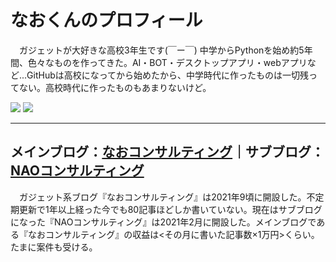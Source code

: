 # なおくんのプロフィール

　ガジェットが大好きな高校3年生です(￣ー￣) 中学からPythonを始め約5年間、色々なものを作ってきた。AI・BOT・デスクトップアプリ・webアプリなど...GitHubは高校になってから始めたから、中学時代に作ったものは一切残ってない。高校時代に作ったものもあまりないけど。
 
![](https://img.shields.io/badge/I%20love-Python-success) ![](https://img.shields.io/twitter/follow/nao_consulting?style=social)
___
## メインブログ：[なおコンサルティング](https://nao-consulting.net/)｜サブブログ：[NAOコンサルティング](https://note.com/naokun_gadget)

　ガジェット系ブログ『なおコンサルティング』は2021年9頃に開設した。不定期更新で1年以上経った今でも80記事ほどしか書いていない。現在はサブブログになった『NAOコンサルティング』は2021年2月に開設した。メインブログである『なおコンサルティング』の収益は<その月に書いた記事数×1万円>くらい。たまに案件も受ける。
